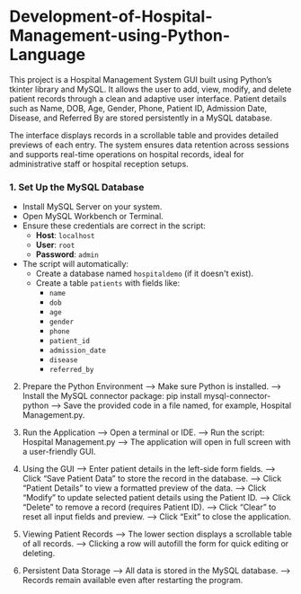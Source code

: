# Development-of-Hospital-Management-using-Python-Language

This project is a Hospital Management System GUI built using Python’s tkinter library and MySQL. It allows the user to add, view, modify, and delete patient records through a clean and adaptive user interface. Patient details such as Name, DOB, Age, Gender, Phone, Patient ID, Admission Date, Disease, and Referred By are stored persistently in a MySQL database.

The interface displays records in a scrollable table and provides detailed previews of each entry. The system ensures data retention across sessions and supports real-time operations on hospital records, ideal for administrative staff or hospital reception setups.

### 1. Set Up the MySQL Database

- Install MySQL Server on your system.
- Open MySQL Workbench or Terminal.
- Ensure these credentials are correct in the script:
  - **Host**: `localhost`
  - **User**: `root`
  - **Password**: `admin`
- The script will automatically:
  - Create a database named `hospitaldemo` (if it doesn't exist).
  - Create a table `patients` with fields like:
    - `name`
    - `dob`
    - `age`
    - `gender`
    - `phone`
    - `patient_id`
    - `admission_date`
    - `disease`
    - `referred_by`


2. Prepare the Python Environment
--> Make sure Python is installed.
--> Install the MySQL connector package:
      pip install mysql-connector-python
--> Save the provided code in a file named, for example, Hospital Management.py.

3. Run the Application
--> Open a terminal or IDE.
--> Run the script:
       Hospital Management.py
--> The application will open in full screen with a user-friendly GUI.

5. Using the GUI
--> Enter patient details in the left-side form fields.
--> Click “Save Patient Data” to store the record in the database.
--> Click “Patient Details” to view a formatted preview of the data.
--> Click “Modify” to update selected patient details using the Patient ID.
--> Click “Delete” to remove a record (requires Patient ID).
--> Click “Clear” to reset all input fields and preview.
--> Click “Exit” to close the application.

5. Viewing Patient Records
--> The lower section displays a scrollable table of all records.
--> Clicking a row will autofill the form for quick editing or deleting.

6. Persistent Data Storage
--> All data is stored in the MySQL database.
--> Records remain available even after restarting the program.
